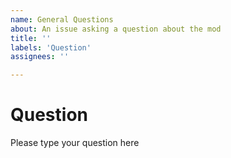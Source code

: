 ```yaml
---
name: General Questions
about: An issue asking a question about the mod
title: ''
labels: 'Question'
assignees: ''

---
```


# Question
Please type your question here
